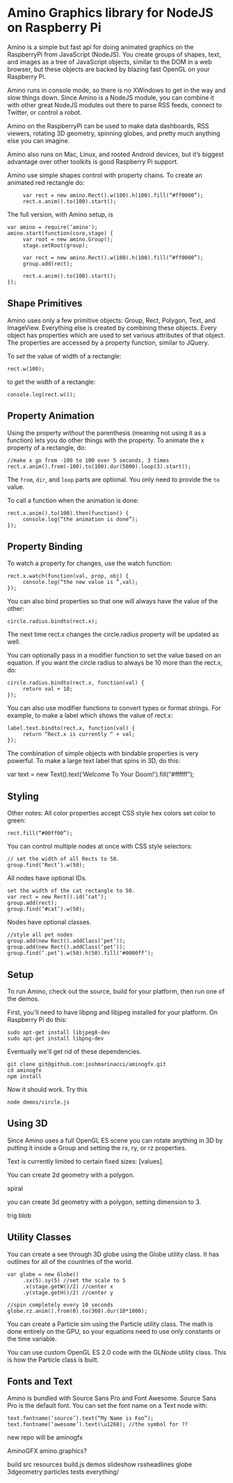 Amino Graphics library for NodeJS on Raspberry Pi
========

Amino is a simple but fast api for doing animated graphics on the RaspberryPi from JavaScript (NodeJS). You create groups of shapes, text, and images as a tree of JavaScript objects, similar to the DOM in a web browser, but these objects are backed by blazing fast OpenGL on your Raspberry Pi.  

Amino runs in console mode, so there is no XWindows to get in the way and slow things down. Since Amino is a NodeJS module, you can combine it with other great NodeJS modules out there to parse RSS feeds, connect to Twitter, or control a robot.

Amino on the RaspberryPi can be used to make data dashboards, RSS viewers, rotating 3D geometry, spinning globes, and pretty much anything else you can imagine.

Amino also runs on Mac, Linux, and rooted Android devices, but it’s biggest advantage over other toolkits is good Raspberry Pi support.

Amino use simple shapes control with property chains. To create an animated red rectangle do:
```
     var rect = new amino.Rect().w(100).h(100).fill(“#ff0000”);
     rect.x.anim().to(100).start();

```

The full version, with Amino setup, is

```
var amino = require(‘amino');
amino.start(function(core,stage) {
     var root = new amino.Group();
     stage.setRoot(group);

     var rect = new amino.Rect().w(100).h(100).fill(“#ff0000”);
     group.add(rect);

     rect.x.anim().to(100).start();
});
```


## Shape Primitives

Amino uses only a few primitive objects: Group, Rect, Polygon, Text, and ImageView.  Everything else is created by combining these objects.  Every object has properties which are used to set various attributes of that object. The properties are accessed by a property function, similar to JQuery.  

To _set_ the value of width of a rectangle:

```
rect.w(100);

```
to _get_ the width of a rectangle:

```
console.log(rect.w());
```


## Property Animation

Using the property _without_ the parenthesis (meaning not using it as a function) lets you do other things with the property.  To animate the x property of a rectangle, do:

```
//make x go from -100 to 100 over 5 seconds, 3 times
rect.x.anim().from(-100).to(100).dur(5000).loop(3).start();
```

The `from`, `dir`, and `loop` parts are optional. You only need to provide the `to` value.

To call a function when the animation is done:

```
rect.x.anim().to(100).then(function() {
     console.log(“the animation is done”);
});
```

## Property Binding
To watch a property for changes, use the watch function:

```
rect.x.watch(function(val, prop, obj) {
     console.log(“the new value is “,val);
});
```

You can also bind properties so that one will always have the value of the other:

```
circle.radius.bindto(rect.x);
```

The next time rect.x changes the circle.radius property will be updated as well.  

You can optionally pass in a modifier function to set the value based on an equation. If you want the circle radius to always be 10 more than the rect.x, do:

```
circle.radius.bindto(rect.x, function(val) {
     return val + 10;
});
```

You can also use modifier functions to convert types or format strings. For example, to make a label which shows the value of rect.x:

```
label.text.bindto(rect.x, function(val) {
     return “Rect.x is currently “ + val;
});
```


The combination of simple objects with bindable properties is very powerful.  To make a large text label that spins in 3D, do this:

var text = new Text().text(‘Welcome To Your Doom!’).fill(“#ffffff”);

## Styling

Other notes:
All color properties accept CSS style hex colors
set color to green:

```
rect.fill(“#00ff00”);
```

You can control multiple nodes at once with CSS style selectors:

```
// set the width of all Rects to 50.
group.find(‘Rect’).w(50);
```

All nodes have optional IDs.

```
set the width of the cat rectangle to 50.
var rect = new Rect().id(‘cat’);
group.add(rect);
group.find(‘#cat’).w(50);
```

Nodes have optional classes.

```
//style all pet nodes
group.add(new Rect().addClass(‘pet’));
group.add(new Rect().addClass(‘pet’));
group.find(‘.pet’).w(50).h(50).fill(‘#0000ff’);
```


## Setup

To run Amino, check out the source, build for your platform, then run one of the demos.

First, you'll need to have libpng and libjpeg installed for your platform. On Raspberry Pi do this:

```
sudo apt-get install libjpeg8-dev
sudo apt-get install libpng-dev
```

Eventually we'll get rid of these dependencies.

```
git clone git@github.com:joshmarinacci/aminogfx.git
cd aminogfx
npm install
```

Now it should work. Try this

```
node demos/circle.js
```


## Using 3D

Since Amino uses a full OpenGL ES scene you can rotate anything in 3D by putting it inside a Group and setting the rx, ry, or rz properties.

Text is currently limited to certain fixed sizes: [values].

You can create 2d geometry with a polygon.

spiral

you can create 3d geometry with a polygon, setting dimension to 3.

trig blob

## Utility Classes

You can create a see through 3D globe using the Globe utility class. It has outlines for all of the countries of the world.

```
var globe = new Globe()
     .sx(5).sy(5) //set the scale to 5
     .x(stage.getW()/2) //center x
     .y(stage.getH()/2) //center y

//spin completely every 10 seconds
globe.rz.anim().from(0).to(360).dur(10*1000);
```

You can create a Particle sim using the Particle utility class.  The math is done entirely on the GPU, so your equations need to use only constants or the time variable.

You can use custom OpenGL ES 2.0 code with the GLNode utility class. This is how the Particle class is built.


## Fonts and Text

Amino is bundled with Source Sans Pro and Font Awesome. Source Sans Pro is the default font. You can set the font name on a Text node with:

```
text.fontname(‘source’).text(“My Name is Foo”);
text.fontname(‘awesome’).text(\u1268); //the symbol for ??
```



new repo will be aminogfx

AminoGFX  amino.graphics?

build
src
resources
build.js
demos
     slideshow
     rssheadlines
     globe
     3dgeometry
     particles
tests
     everything/
